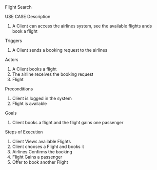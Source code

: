 Flight Search

USE CASE Description

1. A Client can access the airlines system, see the available flights ands book a flight

Triggers

1. A Client sends a booking request to the airlines

Actors

1. A Client books a flight
2. The airline receives the booking request
3. Flight

Preconditions

1. Client is logged in the system
2. Flight is available 

Goals
1. Client books a flight and the flight gains one passenger

Steps of Execution
1. Client Views available Flights
2. Client chooses a Flight and books it
3. Airlines Confirms the booking 
4. Flight Gains a passenger
5. Offer to book another Flight
